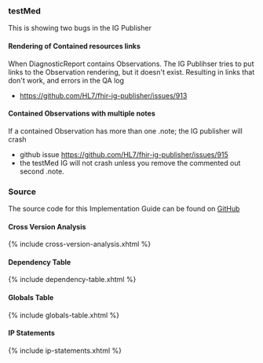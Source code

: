 ### testMed

This is showing two bugs in the IG Publisher

#### Rendering of Contained resources links

When DiagnosticReport contains Observations. The IG Publihser tries to put links to the Observation rendering, but it doesn't exist. Resulting in links that don't work, and errors in the QA log

- https://github.com/HL7/fhir-ig-publisher/issues/913

#### Contained Observations with multiple notes

If a contained Observation has more than one .note; the IG publisher will crash

- github issue https://github.com/HL7/fhir-ig-publisher/issues/915
- the testMed IG will not crash unless you remove the commented out second .note.

### Source

The source code for this Implementation Guide can be found on [GitHub](https://github.com/JohnMoehrke/testMed)

#### Cross Version Analysis

{% include cross-version-analysis.xhtml %}

#### Dependency Table

{% include dependency-table.xhtml %}

#### Globals Table

{% include globals-table.xhtml %}

#### IP Statements

{% include ip-statements.xhtml %}
